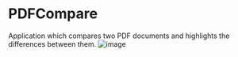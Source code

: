 # PDFCompare
Application which compares two PDF documents and highlights the differences between them.
![image](https://user-images.githubusercontent.com/73699210/202655224-107c0804-7108-4311-a353-2ed93c584f44.png)
